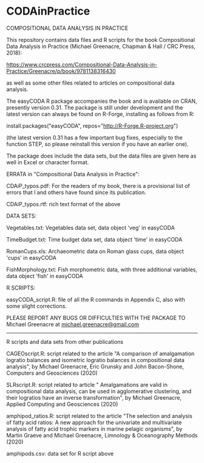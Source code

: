 # CODAinPractice
COMPOSITIONAL DATA ANALYSIS IN PRACTICE

This repository contains data files and R scripts for the book Compositional Data Analysis in Practice (Michael Greenacre, Chapman & Hall / CRC Press, 2018):

  https://www.crcpress.com/Compositional-Data-Analysis-in-Practice/Greenacre/p/book/9781138316430

as well as some other files related to articles on compositional data analysis.

The easyCODA R package accompanies the book and is available on CRAN, presently version 0.31.
The package is still under development and the latest version can always be found on R-Forge, installing as follows from R:

  install.packages("easyCODA", repos="http://R-Forge.R-project.org")

(the latest version 0.31 has a few important bug fixes, especially to the function STEP, so please reinstall this version if you have an earlier one).

The package does include the data sets, but the data files are given here as well in Excel or character format.


ERRATA in "Compositional Data Analysis in Practice":

CDAiP_typos.pdf: For the readers of my book, there is a provisional list of errors that I and others have found since its publication.

CDAiP_typos.rtf: rich text format of the above


DATA SETS:

Vegetables.txt: Vegetables data set, data object 'veg' in easyCODA

TimeBudget.txt: Time budget data set, data object 'time' in easyCODA

RomanCups.xls:  Archaeometric data on Roman glass cups, data object 'cups' in easyCODA

FishMorphology.txt: Fish morphometric data, with three additional variables, data object 'fish' in easyCODA 


R SCRIPTS:

easyCODA_script.R: file of all the R commands in Appendix C, also with some slight corrections.

PLEASE REPORT ANY BUGS OR DIFFICULTIES WITH THE PACKAGE TO Michael Greenacre at michael.greenacre@gmail.com

-----------------------------------------------------------------------------------------------------------

R scripts and data sets from other publications

CAGEOscript.R: script related to the article "A comparison of amalgamation logratio balances and isometric logratio balances in compositional data analysis", by Michael Greenacre, Eric Grunsky and John Bacon-Shone, Computers and Geosciences (2020)

SLRscript.R: script related to article " Amalgamations are valid in compositional data analysis, can be used in agglomerative clustering, and their logratios have an inverse transformation", by Michael Greenacre, Applied Computing and Geosciences (2020)

amphipod_ratios.R: script related to the article "The selection and analysis of fatty acid ratios: A new approach for the univariate and multivariate analysis of fatty acid trophic markers in marine pelagic organisms", by Martin Graeve and Michael Greenacre, Limnology & Oceanography Methods (2020)

amphipods.csv: data set for R script above
